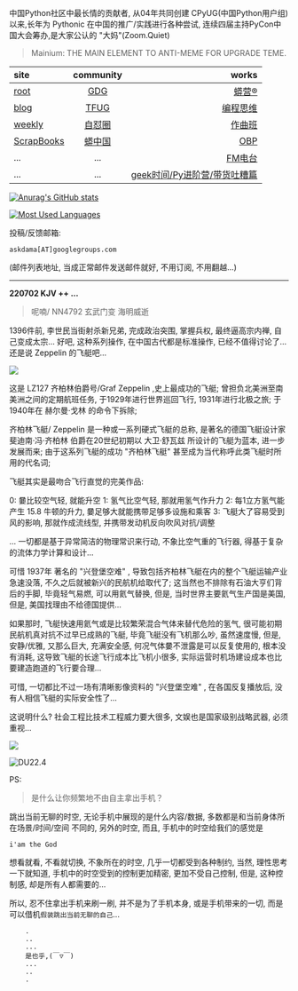 中国Python社区中最长情的贡献者, 从04年共同创建 CPyUG(中国Python用户组)以来,长年为 Pythonic 在中国的推广/实践进行各种尝试, 连续四届主持PyCon中国大会筹办,是大家公认的 "大妈"(Zoom.Quiet)

> Mainium: THE MAIN ELEMENT TO ANTI-MEME FOR UPGRADE TEME.

| site | community | works |
| :-----| :----: | ----: |
| [root](http://zoomquiet.io/) | [GDG](https://blog.zhgdg.org/) | [蟒营®](https://doc.101.camp/) |
| [blog](https://blog.zoomquiet.io/pages/zoomquiet.html) | [TFUG](http://zh.tfug.world/) | [编程思维](https://py.101.camp/) |
| [weekly](http://weekly.pychina.org/) | [自怼圈](https://du.101.camp/) | [作曲班](https://mu.101.camp/) |
| [ScrapBooks](https://zoomquiet.io/collection.html) | [蟒中国](https://pychina.org/) | [OBP](https://zoomquiet.io/obp/index.html) |
| ... | ... | [FM电台](https://fm.101.camp/) |
| ... | ... | [geek时间/Py进阶营/带货吐糟篇](https://fm.101.camp/2020/geek2py-dama.html) |


[![Anurag's GitHub stats](https://github-readme-stats.vercel.app/api?username=zoomquiet&show_icons=true&count_private=true&include_all_commits=true&layout=compact&theme=panda)](https://blog.zoomquiet.io)

[![Most Used Languages](https://github-readme-stats.vercel.app/api/top-langs/?username=zoomquiet&theme=panda&card_width=445&layout=compact&show_icons=true&hide=javascript,html,php,Smarty,XSLT,TeX,C++,CSS)](https://zoomquiet.io)


投稿/反馈邮箱:

    askdama[AT]googlegroups.com

(邮件列表地址, 
当成正常邮件发送邮件就好, 不用订阅, 不用翻越...)




-----------------------------------------
**220702 KJV ++ ...**


> 呢喃/ NN4792 玄武门变 海明威逝




1396件前, 李世民当街射杀新兄弟, 完成政治突围, 掌握兵权, 最终逼高宗内禅, 自己变成太宗... 好吧, 这种系列操作, 在中国古代都是标准操作, 已经不值得讨论了...
还是说 Zeppelin 的飞艇吧...

![](https://ipic.zoomquiet.top/2022-07-01-zshot%202022-07-01%2009.06.54.jpg)

这是 LZ127 齐柏林伯爵号/Graf Zeppelin ,史上最成功的飞艇; 曾担负北美洲至南美洲之间的定期航班任务, 于1929年进行世界巡回飞行, 1931年进行北极之旅; 于1940年在 赫尔曼·戈林 的命令下拆除;

齐柏林飞艇/ Zeppelin 是一种或一系列硬式飞艇的总称, 是著名的德国飞艇设计家 斐迪南·冯·齐柏林 伯爵在20世纪初期以 大卫·舒瓦兹 所设计的飞艇为蓝本, 进一步发展而来; 由于这系列飞艇的成功 "齐柏林飞艇" 甚至成为当代称呼此类飞艇时所用的代名词;

飞艇其实是最吻合飞行直觉的完美作品:

0: 嘦比较空气轻, 就能升空
1: 氢气比空气轻, 那就用氢气作升力
2: 每1立方氢气能产生 15.8 牛顿的升力, 嘦足够大就能携带足够多设施和乘客
3: 飞艇大了容易受到风的影响, 那就作成流线型, 并携带发动机反向吹风对抗/调整

... 一切都是基于异常简洁的物理常识来行动, 不象比空气重的飞行器, 得基于复杂的流体力学计算和设计...

可惜 1937年 著名的 "兴登堡空难" , 导致包括齐柏林飞艇在内的整个飞艇运输产业急速没落, 不久之后就被新兴的民航机给取代了; 这当然也不排除有石油大亨们背后的手脚, 毕竟轻气易燃, 可以用氦气替换, 但是, 当时世界主要氦气生产国是美国, 但是, 美国找理由不给德国提供...

如果那时, 飞艇快速用氦气或是比较繁荣混合气体来替代危险的氢气, 很可能初期民航机真对抗不过早已成熟的飞艇, 毕竟飞艇没有飞机那么吵, 虽然速度慢, 但是, 安静/优雅, 又那么巨大, 充满安全感, 何况气体嘦不泄露是可以反复使用的, 根本没有消耗, 这导致飞艇的长途飞行成本比飞机小很多, 实际运营时机场建设成本也比要建造跑道的飞行要合理...

可惜, 一切都比不过一场有清晰影像资料的 "兴登堡空难" , 在各国反复播放后, 没有人相信飞艇的实际安全性了...

这说明什么? 社会工程比技术工程威力要大很多, 文娱也是国家级别战略武器, 必须重视...​



![](https://ipic.zoomquiet.top/2022-07-01-zq42-today-card-2207.002.jpeg)

![DU22.4](https://ipic.zoomquiet.top/2022-04-30-220430DU6y_zip.jpg!/fw/420)






PS:
> 是什么让你频繁地不由自主拿出手机？

跳出当前无聊的时空,
无论手机中展现的是什么内容/数据,
多数都是和当前身体所在场景/时间/空间 不同的,
另外的时空,
而且, 手机中的时空给我们的感觉是

    i'am the God

想看就看, 不看就切换,
不象所在的时空, 几乎一切都受到各种制约,
当然,
理性思考一下就知道,
手机中的时空受到的控制更加精密, 更加不受自己控制,
但是, 这种控制感,
却是所有人都需要的...

所以, 
忍不住拿出手机来刷一刷,
并不是为了手机本身, 或是手机带来的一切,
而是可以借机`假装跳出当前无聊的自己`...



```
    .
    ..
    ...
    是也乎,(￣▽￣)
    ...
    ..
    .
```



